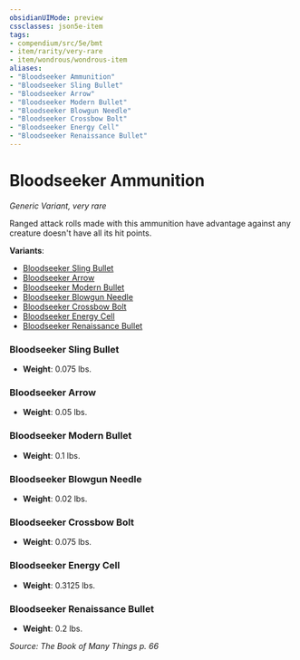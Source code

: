 ```yaml
---
obsidianUIMode: preview
cssclasses: json5e-item
tags:
- compendium/src/5e/bmt
- item/rarity/very-rare
- item/wondrous/wondrous-item
aliases: 
- "Bloodseeker Ammunition"
- "Bloodseeker Sling Bullet"
- "Bloodseeker Arrow"
- "Bloodseeker Modern Bullet"
- "Bloodseeker Blowgun Needle"
- "Bloodseeker Crossbow Bolt"
- "Bloodseeker Energy Cell"
- "Bloodseeker Renaissance Bullet"
---
```

# Bloodseeker Ammunition
*Generic Variant, very rare*  


Ranged attack rolls made with this ammunition have advantage against any creature doesn't have all its hit points.

**Variants**:
- [Bloodseeker Sling Bullet](#Bloodseeker%20Sling%20Bullet)
- [Bloodseeker Arrow](#Bloodseeker%20Arrow)
- [Bloodseeker Modern Bullet](#Bloodseeker%20Modern%20Bullet)
- [Bloodseeker Blowgun Needle](#Bloodseeker%20Blowgun%20Needle)
- [Bloodseeker Crossbow Bolt](#Bloodseeker%20Crossbow%20Bolt)
- [Bloodseeker Energy Cell](#Bloodseeker%20Energy%20Cell)
- [Bloodseeker Renaissance Bullet](#Bloodseeker%20Renaissance%20Bullet)

### Bloodseeker Sling Bullet

- **Weight**: 0.075 lbs.

### Bloodseeker Arrow

- **Weight**: 0.05 lbs.

### Bloodseeker Modern Bullet

- **Weight**: 0.1 lbs.

### Bloodseeker Blowgun Needle

- **Weight**: 0.02 lbs.

### Bloodseeker Crossbow Bolt

- **Weight**: 0.075 lbs.

### Bloodseeker Energy Cell

- **Weight**: 0.3125 lbs.

### Bloodseeker Renaissance Bullet

- **Weight**: 0.2 lbs.


*Source: The Book of Many Things p. 66*